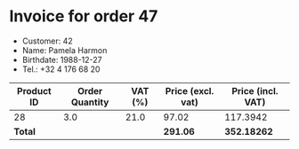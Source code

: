 # Invoice for order 47

- Customer: 42
- Name: Pamela Harmon
- Birthdate: 1988-12-27
- Tel.: +32 4 176 68 20

| Product ID | Order Quantity | VAT (%) | Price (excl. vat) | Price (incl. VAT) |
|------------|----------------|---------|-------------------|-------------------|
| 28 | 3.0 | 21.0 | 97.02 | 117.3942 |
| **Total** |                 |         | **291.06**| **352.18262** |


